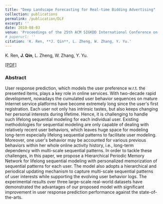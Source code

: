 ```yaml
---
title: "Deep Landscape Forecasting for Real-time Bidding Advertising"
collection: publications
permalink: /publication/DLF
excerpt: ''
date: 2019-08-03
venue: 'Proceedings of the 25th ACM SIGKDD International Conference on Knowledge Discovery and Data Mining. (KDD 2019)'
# paperurl: '' 
citation: 'K. Ren, **J. Qin**, L. Zheng, W. Zhang, Y. Yu.'
---
```


K. Ren, **J. Qin**, L. Zheng, W. Zhang, Y. Yu.

[\[PDF\]](https://arxiv.org/pdf/1905.00758.pdf)

### Abstract
User response prediction, which models the user preference w.r.t. the presented items, plays a key role in online services. With two-decade rapid development, nowadays the cumulated user behavior sequences on mature Internet service platforms have become extremely long since the user's first registration. Each user not only has intrinsic tastes, but also keeps changing her personal interests during lifetime. Hence, it is challenging to handle such lifelong sequential modeling for each individual user. Existing methodologies for sequential modeling are only capable of dealing with relatively recent user behaviors, which leaves huge space for modeling long-term especially lifelong sequential patterns to facilitate user modeling. Moreover, one user's behavior may be accounted for various previous behaviors within her whole online activity history, i.e., long-term dependency with multi-scale sequential patterns. In order to tackle these challenges, in this paper, we propose a Hierarchical Periodic Memory Network for lifelong sequential modeling with personalized memorization of sequential patterns for each user. The model also adopts a hierarchical and periodical updating mechanism to capture multi-scale sequential patterns of user interests while supporting the evolving user behavior logs. The experimental results over three large-scale real-world datasets have demonstrated the advantages of our proposed model with significant improvement in user response prediction performance against the state-of-the-arts.